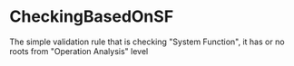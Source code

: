 # CheckingBasedOnSF
 
The simple validation rule that is checking "System Function", it has or no roots from "Operation Analysis" level
